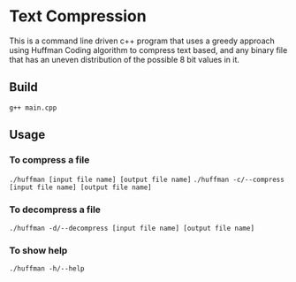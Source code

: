 # Text Compression

This is a command line driven c++ program that uses a greedy approach using Huffman Coding algorithm to compress text based, and any binary file that has an uneven distribution of the possible 8 bit values in it.

## Build

`g++ main.cpp`

## Usage

### To compress a file

`./huffman [input file name] [output file name]`
`./huffman -c/--compress [input file name] [output file name]`

### To decompress a file

`./huffman -d/--decompress [input file name] [output file name]`

### To show help

`./huffman -h/--help`